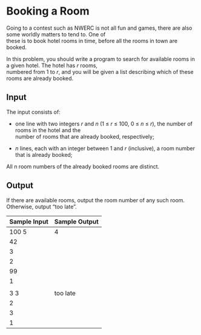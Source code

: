 # Booking a Room

Going to a contest such as NWERC is not all fun and games, there are also some worldly matters to tend to. One of\
these is to book hotel rooms in time, before all the rooms in town are booked.

In this problem, you should write a program to search for available rooms in a given hotel. The hotel has *r* rooms,\
numbered from 1 to *r*, and you will be given a list describing which of these rooms are already booked.

## Input

The input consists of:

- one line with two integers *r* and *n* (1 ≤ *r* ≤ 100, 0 ≤ *n* ≤ *r*), the number of rooms in the hotel and the\
number of rooms that are already booked, respectively;

- *n* lines, each with an integer between 1 and *r* (inclusive), a room number that is already booked;

All n room numbers of the already booked rooms are distinct.

## Output

If there are available rooms, output the room number of any such room. Otherwise, output “too late”.

| Sample Input | Sample Output |
| ---          | ---           |
| 100 5        | 4             |
| 42           |               |
| 3            |               |
| 2            |               |
| 99           |               |
| 1            |               |
|              |               |
| 3 3          | too late      |
| 2            |               |
| 3            |               |
| 1            |               |